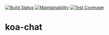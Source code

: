 [![Build Status](https://travis-ci.org/ravbetsky/koa-chat.svg?branch=master)](https://travis-ci.org/ravbetsky/koa-chat)
[![Maintainability](https://api.codeclimate.com/v1/badges/545bcc9a870efe681fb3/maintainability)](https://codeclimate.com/github/ravbetsky/koa-chat/maintainability)
[![Test Coverage](https://api.codeclimate.com/v1/badges/545bcc9a870efe681fb3/test_coverage)](https://codeclimate.com/github/ravbetsky/koa-chat/test_coverage)
# koa-chat
